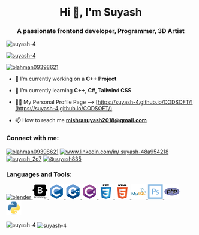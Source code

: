 <h1 align="center">Hi 👋, I'm Suyash</h1>
<h3 align="center">A passionate frontend developer, Programmer, 3D Artist</h3>

<p align="left"> <img src="https://komarev.com/ghpvc/?username=suyash-4&label=Profile%20views&color=0e75b6&style=flat" alt="suyash-4" /> </p>

<p align="left"> <a href="https://github.com/ryo-ma/github-profile-trophy"><img src="https://github-profile-trophy.vercel.app/?username=suyash-4" alt="suyash-4" /></a> </p>

<p align="left"> <a href="https://twitter.com/blahman09398621" target="blank"><img src="https://img.shields.io/twitter/follow/blahman09398621?logo=twitter&style=for-the-badge" alt="blahman09398621" /></a> </p>

- 🔭 I’m currently working on a **C++ Project**

- 🌱 I’m currently learning **C++, C#, Tailwind CSS**

- 👨‍💻 My Personal Profile Page --> [https://suyash-4.github.io/CODSOFT/](https://suyash-4.github.io/CODSOFT/)

- 📫 How to reach me **mishrasuyash2018@gmail.com**

<h3 align="left">Connect with me:</h3>
<p align="left">
<a href="https://twitter.com/blahman09398621" target="blank"><img align="center" src="https://raw.githubusercontent.com/rahuldkjain/github-profile-readme-generator/master/src/images/icons/Social/twitter.svg" alt="blahman09398621" height="30" width="40" /></a>
<a href="https://linkedin.com/in/www.linkedin.com/in/ suyash-48a954218" target="blank"><img align="center" src="https://raw.githubusercontent.com/rahuldkjain/github-profile-readme-generator/master/src/images/icons/Social/linked-in-alt.svg" alt="www.linkedin.com/in/ suyash-48a954218" height="30" width="40" /></a>
<a href="https://instagram.com/suyash_2o7" target="blank"><img align="center" src="https://raw.githubusercontent.com/rahuldkjain/github-profile-readme-generator/master/src/images/icons/Social/instagram.svg" alt="suyash_2o7" height="30" width="40" /></a>
<a href="https://www.youtube.com/c/@suyash835" target="blank"><img align="center" src="https://raw.githubusercontent.com/rahuldkjain/github-profile-readme-generator/master/src/images/icons/Social/youtube.svg" alt="@suyash835" height="30" width="40" /></a>
</p>

<h3 align="left">Languages and Tools:</h3>
<p align="left"> <a href="https://www.blender.org/" target="_blank" rel="noreferrer"> <img src="https://download.blender.org/branding/community/blender_community_badge_white.svg" alt="blender" width="40" height="40"/> </a> <a href="https://getbootstrap.com" target="_blank" rel="noreferrer"> <img src="https://raw.githubusercontent.com/devicons/devicon/master/icons/bootstrap/bootstrap-plain-wordmark.svg" alt="bootstrap" width="40" height="40"/> </a> <a href="https://www.cprogramming.com/" target="_blank" rel="noreferrer"> <img src="https://raw.githubusercontent.com/devicons/devicon/master/icons/c/c-original.svg" alt="c" width="40" height="40"/> </a> <a href="https://www.w3schools.com/cpp/" target="_blank" rel="noreferrer"> <img src="https://raw.githubusercontent.com/devicons/devicon/master/icons/cplusplus/cplusplus-original.svg" alt="cplusplus" width="40" height="40"/> </a> <a href="https://www.w3schools.com/cs/" target="_blank" rel="noreferrer"> <img src="https://raw.githubusercontent.com/devicons/devicon/master/icons/csharp/csharp-original.svg" alt="csharp" width="40" height="40"/> </a> <a href="https://www.w3schools.com/css/" target="_blank" rel="noreferrer"> <img src="https://raw.githubusercontent.com/devicons/devicon/master/icons/css3/css3-original-wordmark.svg" alt="css3" width="40" height="40"/> </a> <a href="https://www.w3.org/html/" target="_blank" rel="noreferrer"> <img src="https://raw.githubusercontent.com/devicons/devicon/master/icons/html5/html5-original-wordmark.svg" alt="html5" width="40" height="40"/> </a> <a href="https://www.mysql.com/" target="_blank" rel="noreferrer"> <img src="https://raw.githubusercontent.com/devicons/devicon/master/icons/mysql/mysql-original-wordmark.svg" alt="mysql" width="40" height="40"/> </a> <a href="https://www.photoshop.com/en" target="_blank" rel="noreferrer"> <img src="https://raw.githubusercontent.com/devicons/devicon/master/icons/photoshop/photoshop-line.svg" alt="photoshop" width="40" height="40"/> </a> <a href="https://www.php.net" target="_blank" rel="noreferrer"> <img src="https://raw.githubusercontent.com/devicons/devicon/master/icons/php/php-original.svg" alt="php" width="40" height="40"/> </a> <a href="https://www.python.org" target="_blank" rel="noreferrer"> <img src="https://raw.githubusercontent.com/devicons/devicon/master/icons/python/python-original.svg" alt="python" width="40" height="40"/> </a> </p>

<p><img align="left" src="https://github-readme-stats.vercel.app/api/top-langs?username=suyash-4&show_icons=true&locale=en&layout=compact" alt="suyash-4" /></p>

<p>&nbsp;<img align="center" src="https://github-readme-stats.vercel.app/api?username=suyash-4&show_icons=true&locale=en" alt="suyash-4" /></p>
